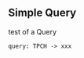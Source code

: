 
## Simple Query

test of a Query
 
 <!-- malloy-query  
  name="Iconic Names by State"
  model="model.malloy"
-->
```malloy
query: TPCH -> xxx
```
